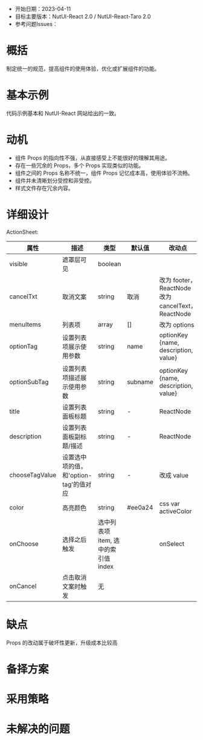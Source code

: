 - 开始日期：2023-04-11
- 目标主要版本：NutUI-React 2.0 / NutUI-React-Taro 2.0
- 参考问题Issues：

# 概括

制定统一的规范，提高组件的使用体验，优化或扩展组件的功能。


# 基本示例

代码示例基本和 NutUI-React 网站给出的一致。


# 动机

- 组件 Props 的指向性不强，从直接感受上不能很好的理解其用途。
- 存在一些冗余的 Props，多个 Props 实现类似的功能。
- 组件之间的 Props 名称不统一，组件 Props 记忆成本高，使用体验不流畅。
- 组件并未清晰划分受控和非受控。
- 样式文件存在冗余内容。


# 详细设计


ActionSheet:

| 属性 | 描述 | 类型 | 默认值 | 改动点 |
| --- | --- | --- | --- | --- |
| visible | 遮罩层可见 | boolean |  |  |
| cancelTxt | 取消文案 | string | 取消 | 改为 footer，ReactNode  改为 cancelText，ReactNode |
| menuItems | 列表项 | array | [] | 改为 options |
| optionTag | 设置列表项展示使用参数 | string | name | optionKey {name, description, value} |
| optionSubTag | 设置列表项描述展示使用参数 | string | subname | optionKey {name, description, value} |
| title | 设置列表面板标题 | string | - | ReactNode |
| description | 设置列表面板副标题/描述 | string | - | ReactNode |
| chooseTagValue | 设置选中项的值，和'option-tag'的值对应 | string | - | 改成 value |
| color | 高亮颜色 | string | #ee0a24 | css var  activeColor |
| onChoose | 选择之后触发 | 选中列表项item, 选中的索引值index |  | onSelect   |
| onCancel | 点击取消文案时触发 | 无 |  |  |


# 缺点

Props 的改动属于破坏性更新，升级成本比较高

# 备择方案


# 采用策略


# 未解决的问题

